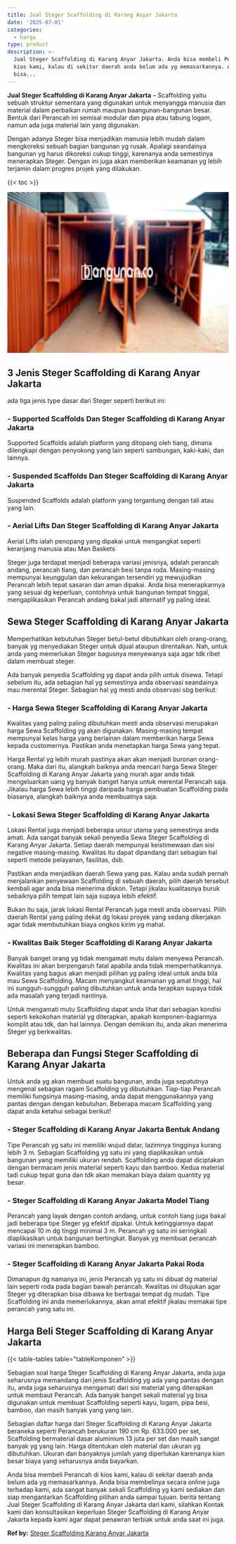 ```yaml
---
title: Jual Steger Scaffolding di Karang Anyar Jakarta
date: '2025-07-01'
categories:
  - harga
type: product
description: >-
  Jual Steger Scaffolding di Karang Anyar Jakarta. Anda bisa membeli Perancah di
  kios kami, kalau di sekitar daerah anda belum ada yg memasarkannya. Anda
  bisa...
---
```


**Jual Steger Scaffolding di Karang Anyar Jakarta** – Scaffolding yaitu sebuah struktur sementara yang digunakan untuk menyangga manusia dan material dalam perbaikan rumah maupun baangunan-bangunan besar. Bentuk dari Perancah ini semisal modular dan pipa atau tabung logam, namun ada juga material lain yang digunakan.

Dengan adanya Steger bisa menjadikan manusia lebih mudah dalam mengkoreksi sebuah bagian bangunan yg rusak. Apalagi seandainya bangunan yg harus dikoreksi cukup tinggi, karenanya anda semestinya menerapkan Steger. Dengan ini juga akan memberikan keamanan yg lebih terjamin dalam progres projek yang dilakukan.

{{< toc >}}

![Jual Steger Scaffolding di Karang Anyar Jakarta](/images/sewa-scaffolding-steger-25.png)

## 3 Jenis Steger Scaffolding di Karang Anyar Jakarta

ada tiga jenis type dasar dari Steger seperti berikut ini:

### \- Supported Scaffolds Dan Steger Scaffolding di Karang Anyar Jakarta

Supported Scaffolds adalah platform yang ditopang oleh tiang, dimana dilengkapi dengan penyokong yang lain seperti sambungan, kaki-kaki, dan lainnya.

### \- Suspended Scaffolds Dan Steger Scaffolding di Karang Anyar Jakarta

Suspended Scaffolds adalah platform yang tergantung dengan tali atau yang lain.

### \- Aerial Lifts Dan Steger Scaffolding di Karang Anyar Jakarta

Aerial Lifts ialah penopang yang dipakai untuk mengangkat seperti keranjang manusia atau Man Baskets

Steger juga terdapat menjadi beberapa variasi jenisnya, adalah perancah andang, perancah tiang, dan perancah besi tanpa roda. Masing-masing mempunyai keunggulan dan kekurangan tersendiri yg mewujudkan Perancah lebih tepat sasaran dan aman dipakai. Anda bisa menerapkannya yang sesuai dg keperluan, contohnya untuk bangunan tempat tinggal, mengaplikasikan Perancah andang bakal jadi alternatif yg paling ideal.

## Sewa Steger Scaffolding di Karang Anyar Jakarta

Memperhatikan kebutuhan Steger betul-betul dibutuhkan oleh orang-orang, banyak yg menyediakan Steger untuk dijual ataupun direntalkan. Nah, untuk anda yang memerlukan Steger bagusnya menyewanya saja agar tdk ribet dalam membuat steger.

Ada banyak penyedia Scaffolding yg dapat anda pilih untuk disewa. Tetapi sebelum itu, ada sebagian hal yg semestinya anda observasi seandainya mau merental Steger. Sebagian hal yg mesti anda observasi sbg berikut:

### \- Harga Sewa Steger Scaffolding di Karang Anyar Jakarta

Kwalitas yang paling paling dibutuhkan mesti anda observasi merupakan harga Sewa Scaffolding yg akan digunakan. Masing-masing tempat mempunyai kelas harga yang berlainan dalam memberikan harga Sewa kepada customernya. Pastikan anda menetapkan harga Sewa yang tepat.

Harga Rental yg lebih murah pastinya akan akan menjadi buronan orang-orang. Maka dari itu, alangkah baiknya anda mencari harga Sewa Steger Scaffolding di Karang Anyar Jakarta yang murah agar anda tidak mengeluarkan uang yg banyak banget hanya untuk merental Perancah saja. Jikalau harga Sewa lebih tinggi daripada harga pembuatan Scaffolding pada biasanya, alangkah baiknya anda membuatnya saja.

### \- Lokasi Sewa Steger Scaffolding di Karang Anyar Jakarta

Lokasi Rental juga menjadi beberapa unsur utama yang semestinya anda amati. Ada sangat banyak sekali penyedia Sewa Steger Scaffolding di Karang Anyar Jakarta. Setiap daerah mempunyai keistimewaan dan sisi negative masing-masing. Kwalitas itu dapat dipandang dari sebagian hal seperti metode pelayanan, fasilitas, dsb.

Pastikan anda menjadikan daerah Sewa yang pas. Kalau anda sudah pernah menjalankan penyewaan Scaffolding di sebuah daerah, pilih daerah tersebut kembali agar anda bisa menerima diskon. Tetapi jikalau kualitasnya buruk sebaiknya pilih tempat lain saja supaya lebih efektif.

Bukan itu saja, jarak lokasi Rental Perancah juga mesti anda observasi. Pilih daerah Rental yang paling dekat dg lokasi proyek yang sedang dikerjakan agar tidak membutuhkan biaya ongkos kirim yg mahal.

### \- Kwalitas Baik Steger Scaffolding di Karang Anyar Jakarta

Banyak banget orang yg tidak mengamati mutu dalam menyewa Perancah. Kwalitas ini akan berpengaruh fatal apabila anda tidak memperhatikannya. Kwalitas yang bagus akan menjadi pilihan yg paling ideal untuk anda bila mau Sewa Scaffolding. Macam menyangkut keamanan yg amat tinggi, hal ini sungguh-sungguh paling dibutuhkan untuk anda terapkan supaya tidak ada masalah yang terjadi nantinya.

Untuk mengamati mutu Scaffolding dapat anda lihat dari sebagian kondisi seperti kekokohan material yg diterapkan, apakah komponen-bagiannya komplit atau tdk, dan hal lainnya. Dengan demikian itu, anda akan menerima Steger yg berkwalitas.

## Beberapa dan Fungsi Steger Scaffolding di Karang Anyar Jakarta

Untuk anda yg akan membuat suatu bangunan, anda juga sepatutnya mengenal sebagian ragam Scaffolding yg dibutuhkan. Tiap-tiap Perancah memiliki fungsinya masing-masing, anda dapat menggunakannya yang pantas dengan dengan kebutuhan. Beberapa macam Scaffolding yang dapat anda ketahui sebagai berikut!

### \- Steger Scaffolding di Karang Anyar Jakarta Bentuk Andang

Tipe Perancah yg satu ini memiliki wujud datar, lazimnya tingginya kurang lebih 3 m. Sebagian Scaffolding yg satu ini yang diaplikasikan untuk bangunan yang memiliki ukuran rendah. Scaffolding anda dapat diciptakan dengan bermacam jenis material seperti kayu dan bamboo. Kedua material tadi cukup tepat guna dan tdk akan memakan biaya dalam quantity yg besar.

### \- Steger Scaffolding di Karang Anyar Jakarta Model Tiang

Perancah yang layak dengan contoh andang, untuk contoh tiang juga bakal jadi beberapa tipe Steger yg efektif dipakai. Untuk ketinggiannya dapat mencapai 10 m dg tinggi minimal 3 m. Perancah yg satu ini seringkali diaplikasikan untuk bangunan bertingkat. Banyak yg membuat perancah variasi ini menerapkan bamboo.

### \- Steger Scaffolding di Karang Anyar Jakarta Pakai Roda

Dimanapun dg namanya ini, jenis Perancah yg satu ini dibuat dg material lain seperti roda pada bagian bawah perancah. Kwalitas ini ditujukan agar Steger yg diterapkan bisa dibawa ke berbagai tempat dg mudah. Tipe Scaffolding ini anda memerlukannya, akan amat efektif jikalau memakai tipe perancah yang satu ini.

## Harga Beli Steger Scaffolding di Karang Anyar Jakarta

{{< table-tables table="tableKomponen" >}}

Sebagian soal harga Steger Scaffolding di Karang Anyar Jakarta, anda juga seharusnya memandang dari jenis Scaffolding yg ada yang pantas dengan itu, anda juga seharusnya mengamati dari sisi material yang diterapkan untuk membaut Perancah. Ada banyak banget sekali material yg bisa digunakan untuk membuat Scaffolding seperti kayu, logam, pipa besi, bamboo, dan masih banyak yang yang lain.

Sebagian daftar harga dari Steger Scaffolding di Karang Anyar Jakarta beraneka seperti Perancah berukuran 190 cm Rp. 633.000 per set, Scaffolding bermaterial dasar aluminium 13 juta per set dan masih sangat banyak yg yang lain. Harga ditentukan oleh material dan ukuran yg dibutuhkan. Ukuran dan banyaknya jumlah yang diperlukan karenanya kian besar biaya yang seharusnya anda bayarkan.

Anda bisa membeli Perancah di kios kami, kalau di sekitar daerah anda belum ada yg memasarkannya. Anda bisa membelinya secara online juga terhadap kami, ada sangat banyak sekali Scaffolding yg kami sediakan dan siap mengantarkan Scaffolding pilihan anda sampai tujuan. berita tentang Jual Steger Scaffolding di Karang Anyar Jakarta dari kami, silahkan Kontak kami dan konsultasikan keperluan Steger Scaffolding di Karang Anyar Jakarta kepada kami agar dapat penawran terbiak untuk anda saat ini juga.

**Ref by:** [Steger Scaffolding Karang Anyar Jakarta](https://id.wikipedia.org/wiki/Steger)
